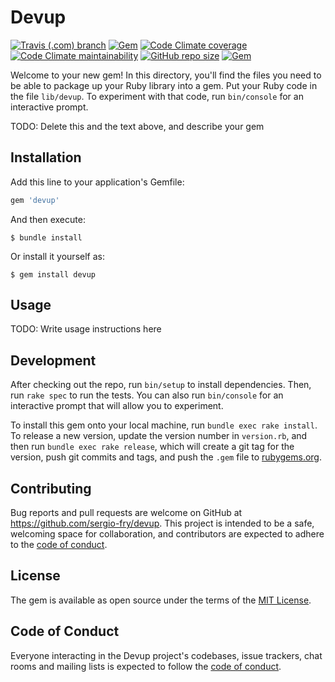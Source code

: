 # Devup

[![Travis (.com) branch](https://img.shields.io/travis/com/sergio-fry/devup/master)](https://travis-ci.com/github/sergio-fry/devup)
[![Gem](https://img.shields.io/gem/v/devup)](https://rubygems.org/gems/devup)
[![Code Climate coverage](https://img.shields.io/codeclimate/coverage/sergio-fry/devup)](https://codeclimate.com/github/sergio-fry/devup)
[![Code Climate maintainability](https://img.shields.io/codeclimate/maintainability/sergio-fry/devup)](https://codeclimate.com/github/sergio-fry/devup)
[![GitHub repo size](https://img.shields.io/github/repo-size/sergio-fry/devup)](https://github.com/sergio-fry/devup/archive/master.zip)
[![Gem](https://img.shields.io/gem/dt/devup)](https://rubygems.org/gems/devup)

Welcome to your new gem! In this directory, you'll find the files you need to be able to package up your Ruby library into a gem. Put your Ruby code in the file `lib/devup`. To experiment with that code, run `bin/console` for an interactive prompt.

TODO: Delete this and the text above, and describe your gem

## Installation

Add this line to your application's Gemfile:

```ruby
gem 'devup'
```

And then execute:

    $ bundle install

Or install it yourself as:

    $ gem install devup

## Usage

TODO: Write usage instructions here

## Development

After checking out the repo, run `bin/setup` to install dependencies. Then, run `rake spec` to run the tests. You can also run `bin/console` for an interactive prompt that will allow you to experiment.

To install this gem onto your local machine, run `bundle exec rake install`. To release a new version, update the version number in `version.rb`, and then run `bundle exec rake release`, which will create a git tag for the version, push git commits and tags, and push the `.gem` file to [rubygems.org](https://rubygems.org).

## Contributing

Bug reports and pull requests are welcome on GitHub at https://github.com/sergio-fry/devup. This project is intended to be a safe, welcoming space for collaboration, and contributors are expected to adhere to the [code of conduct](https://github.com/sergio-fry/devup/blob/master/CODE_OF_CONDUCT.md).


## License

The gem is available as open source under the terms of the [MIT License](https://opensource.org/licenses/MIT).

## Code of Conduct

Everyone interacting in the Devup project's codebases, issue trackers, chat rooms and mailing lists is expected to follow the [code of conduct](https://github.com/sergio-fry/devup/blob/master/CODE_OF_CONDUCT.md).
